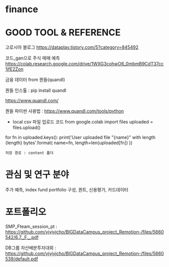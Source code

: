 # finance

# GOOD TOOL & REFERENCE

고로시아 블로그
https://dataplay.tistory.com/5?category=845492

코드_gan으로 주식 매매 예측 
https://colab.research.google.com/drive/1WXG3cohwO6_0mbmB9CdT37cc1jfE2Zon

금융 데이터 from 퀀들(quandl)

퀀들 인스톨 : pip install quandl

https://www.quandl.com/

퀀들 파이썬 사용법 : https://www.quandl.com/tools/python


* local csv 파일 업로드 코드
from google.colab import files
uploaded = files.upload()

for fn in uploaded.keys():
    print('User uploaded file "{name}" with length {length} bytes'.format(
        name=fn, length=len(uploaded[fn])
    ))
    
    저장 경로 : content 폴더

# 관심 및 연구 분야    

주가 예측, index fund portfolio 구성, 퀀트, 신용평가, 카드데이터

# 포트폴리오

SMP_Fteam_session_pt : https://github.com/yjyjyjcho/BIGDataCampus_project_Remotion-/files/5660542/6.7._F._.pdf


DB그룹 자산배분투자대회 : https://github.com/yjyjyjcho/BIGDataCampus_project_Remotion-/files/5660539/default.pdf
